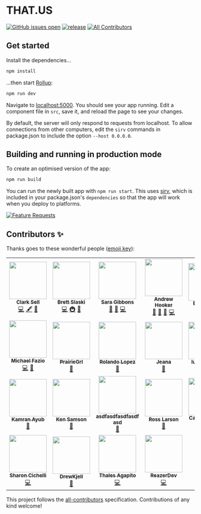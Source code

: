 # THAT.US

[![GitHub issues open](https://img.shields.io/github/issues/thatconference/that.us.svg)](https://github.com/thatconference/that.us/issues) [![release](https://img.shields.io/badge/PRs-welcome-brightgreen.svg)](https://github.com/thatconference/that.us/issues) <!-- ALL-CONTRIBUTORS-BADGE:START - Do not remove or modify this section -->
[![All Contributors](https://img.shields.io/badge/all_contributors-25-orange.svg?style=flat-square)](#contributors-)
<!-- ALL-CONTRIBUTORS-BADGE:END -->

## Get started

Install the dependencies...

```bash
npm install
```

...then start [Rollup](https://rollupjs.org):

```bash
npm run dev
```

Navigate to [localhost:5000](http://localhost:5000). You should see your app running. Edit a component file in `src`, save it, and reload the page to see your changes.

By default, the server will only respond to requests from localhost. To allow connections from other computers, edit the `sirv` commands in package.json to include the option `--host 0.0.0.0`.

## Building and running in production mode

To create an optimised version of the app:

```bash
npm run build
```

You can run the newly built app with `npm run start`. This uses [sirv](https://github.com/lukeed/sirv), which is included in your package.json's `dependencies` so that the app will work when you deploy to platforms.

[![Feature Requests](https://feathub.com/ThatConference/that.us?format=svg)](https://feathub.com/ThatConference/that.us)

## Contributors ✨

Thanks goes to these wonderful people ([emoji key](https://allcontributors.org/docs/en/emoji-key)):

<!-- ALL-CONTRIBUTORS-LIST:START - Do not remove or modify this section -->
<!-- prettier-ignore-start -->
<!-- markdownlint-disable -->
<table>
  <tr>
    <td align="center"><a href="http://unspecified.io"><img src="https://avatars1.githubusercontent.com/u/772569?v=4" width="100px;" alt=""/><br /><sub><b>Clark Sell</b></sub></a><br /><a href="https://github.com/ThatConference/that.us/commits?author=csell5" title="Code">💻</a> <a href="#content-csell5" title="Content">🖋</a> <a href="#design-csell5" title="Design">🎨</a></td>
    <td align="center"><a href="http://blog.brettski.com"><img src="https://avatars3.githubusercontent.com/u/473633?v=4" width="100px;" alt=""/><br /><sub><b>Brett Slaski</b></sub></a><br /><a href="https://github.com/ThatConference/that.us/commits?author=brettski" title="Code">💻</a> <a href="#infra-brettski" title="Infrastructure (Hosting, Build-Tools, etc)">🚇</a> <a href="#maintenance-brettski" title="Maintenance">🚧</a></td>
    <td align="center"><a href="http://saragibby.com"><img src="https://avatars1.githubusercontent.com/u/82035?v=4" width="100px;" alt=""/><br /><sub><b>Sara Gibbons</b></sub></a><br /><a href="https://github.com/ThatConference/that.us/pulls?q=is%3Apr+reviewed-by%3Asaragibby" title="Reviewed Pull Requests">👀</a> <a href="#userTesting-saragibby" title="User Testing">📓</a> <a href="https://github.com/ThatConference/that.us/commits?author=saragibby" title="Code">💻</a></td>
    <td align="center"><a href="https://leanpub.com/os-support"><img src="https://avatars3.githubusercontent.com/u/240650?v=4" width="100px;" alt=""/><br /><sub><b>Andrew Hooker</b></sub></a><br /><a href="https://github.com/ThatConference/that.us/issues?q=author%3AGeekOnCoffee" title="Bug reports">🐛</a> <a href="#userTesting-GeekOnCoffee" title="User Testing">📓</a> <a href="https://github.com/ThatConference/that.us/pulls?q=is%3Apr+reviewed-by%3AGeekOnCoffee" title="Reviewed Pull Requests">👀</a> <a href="https://github.com/ThatConference/that.us/commits?author=GeekOnCoffee" title="Code">💻</a></td>
    <td align="center"><a href="https://github.com/gemolle"><img src="https://avatars0.githubusercontent.com/u/60487024?v=4" width="100px;" alt=""/><br /><sub><b>Erin Gemoll</b></sub></a><br /><a href="https://github.com/ThatConference/that.us/issues?q=author%3Agemolle" title="Bug reports">🐛</a></td>
    <td align="center"><a href="https://github.com/TheTopher"><img src="https://avatars1.githubusercontent.com/u/6912293?v=4" width="100px;" alt=""/><br /><sub><b>TheTopher</b></sub></a><br /><a href="https://github.com/ThatConference/that.us/issues?q=author%3ATheTopher" title="Bug reports">🐛</a></td>
    <td align="center"><a href="https://github.com/mcookWI"><img src="https://avatars0.githubusercontent.com/u/5367626?v=4" width="100px;" alt=""/><br /><sub><b>Mike</b></sub></a><br /><a href="https://github.com/ThatConference/that.us/issues?q=author%3AmcookWI" title="Bug reports">🐛</a> <a href="#userTesting-mcookWI" title="User Testing">📓</a></td>
  </tr>
  <tr>
    <td align="center"><a href="https://github.com/MFazio23"><img src="https://avatars0.githubusercontent.com/u/782519?v=4" width="100px;" alt=""/><br /><sub><b>Michael Fazio</b></sub></a><br /><a href="https://github.com/ThatConference/that.us/commits?author=MFazio23" title="Code">💻</a> <a href="https://github.com/ThatConference/that.us/issues?q=author%3AMFazio23" title="Bug reports">🐛</a></td>
    <td align="center"><a href="https://github.com/PrairieGrl"><img src="https://avatars1.githubusercontent.com/u/66928505?v=4" width="100px;" alt=""/><br /><sub><b>PrairieGrl</b></sub></a><br /><a href="https://github.com/ThatConference/that.us/issues?q=author%3APrairieGrl" title="Bug reports">🐛</a></td>
    <td align="center"><a href="https://github.com/rolandolopez"><img src="https://avatars3.githubusercontent.com/u/1054389?v=4" width="100px;" alt=""/><br /><sub><b>Rolando Lopez</b></sub></a><br /><a href="https://github.com/ThatConference/that.us/issues?q=author%3Arolandolopez" title="Bug reports">🐛</a></td>
    <td align="center"><a href="https://www.jeana.dev"><img src="https://avatars2.githubusercontent.com/u/194128?v=4" width="100px;" alt=""/><br /><sub><b>Jeana</b></sub></a><br /><a href="https://github.com/ThatConference/that.us/issues?q=author%3Atsidel" title="Bug reports">🐛</a></td>
    <td align="center"><a href="https://github.com/lukeplamann"><img src="https://avatars3.githubusercontent.com/u/9270720?v=4" width="100px;" alt=""/><br /><sub><b>lukeplamann</b></sub></a><br /><a href="#ideas-lukeplamann" title="Ideas, Planning, & Feedback">🤔</a></td>
    <td align="center"><a href="http://youtube.com/eddiejaoude?sub_confirmation=1"><img src="https://avatars3.githubusercontent.com/u/624760?v=4" width="100px;" alt=""/><br /><sub><b>Eddie Jaoude</b></sub></a><br /><a href="https://github.com/ThatConference/that.us/commits?author=eddiejaoude" title="Code">💻</a> <a href="https://github.com/ThatConference/that.us/issues?q=author%3Aeddiejaoude" title="Bug reports">🐛</a></td>
    <td align="center"><a href="https://www.microsoft.com"><img src="https://avatars0.githubusercontent.com/u/7679720?v=4" width="100px;" alt=""/><br /><sub><b>David Pine</b></sub></a><br /><a href="https://github.com/ThatConference/that.us/commits?author=IEvangelist" title="Code">💻</a></td>
  </tr>
  <tr>
    <td align="center"><a href="http://kamranicus.com/"><img src="https://avatars1.githubusercontent.com/u/563819?v=4" width="100px;" alt=""/><br /><sub><b>Kamran Ayub</b></sub></a><br /><a href="https://github.com/ThatConference/that.us/issues?q=author%3Akamranayub" title="Bug reports">🐛</a></td>
    <td align="center"><a href="https://github.com/kenssamson"><img src="https://avatars3.githubusercontent.com/u/9221745?v=4" width="100px;" alt=""/><br /><sub><b>Ken Samson</b></sub></a><br /><a href="https://github.com/ThatConference/that.us/issues?q=author%3Akenssamson" title="Bug reports">🐛</a></td>
    <td align="center"><a href="https://github.com/ps2goat"><img src="https://avatars0.githubusercontent.com/u/5384732?v=4" width="100px;" alt=""/><br /><sub><b>asdfasdfasdfasdf asd</b></sub></a><br /><a href="#ideas-ps2goat" title="Ideas, Planning, & Feedback">🤔</a></td>
    <td align="center"><a href="https://github.com/zo0o0ot"><img src="https://avatars3.githubusercontent.com/u/876146?v=4" width="100px;" alt=""/><br /><sub><b>Ross Larson</b></sub></a><br /><a href="#ideas-zo0o0ot" title="Ideas, Planning, & Feedback">🤔</a></td>
    <td align="center"><a href="http://lgbtq.dev"><img src="https://avatars0.githubusercontent.com/u/2401816?v=4" width="100px;" alt=""/><br /><sub><b>Caden Sumner</b></sub></a><br /><a href="https://github.com/ThatConference/that.us/commits?author=Ghosts" title="Code">💻</a> <a href="https://github.com/ThatConference/that.us/issues?q=author%3AGhosts" title="Bug reports">🐛</a></td>
    <td align="center"><a href="https://github.com/asharonbaltazar"><img src="https://avatars3.githubusercontent.com/u/58940073?v=4" width="100px;" alt=""/><br /><sub><b>asharonbaltazar</b></sub></a><br /><a href="https://github.com/ThatConference/that.us/commits?author=asharonbaltazar" title="Code">💻</a></td>
    <td align="center"><a href="https://github.com/teyd"><img src="https://avatars2.githubusercontent.com/u/48223730?v=4" width="100px;" alt=""/><br /><sub><b>teyd</b></sub></a><br /><a href="https://github.com/ThatConference/that.us/issues?q=author%3Ateyd" title="Bug reports">🐛</a></td>
  </tr>
  <tr>
    <td align="center"><a href="http://www.girlwritescode.com/"><img src="https://avatars0.githubusercontent.com/u/514037?v=4" width="100px;" alt=""/><br /><sub><b>Sharon Cichelli</b></sub></a><br /><a href="https://github.com/ThatConference/that.us/commits?author=scichelli" title="Code">💻</a></td>
    <td align="center"><a href="https://github.com/DrewKjell"><img src="https://avatars0.githubusercontent.com/u/24257136?v=4" width="100px;" alt=""/><br /><sub><b>DrewKjell</b></sub></a><br /><a href="https://github.com/ThatConference/that.us/issues?q=author%3ADrewKjell" title="Bug reports">🐛</a></td>
    <td align="center"><a href="http://agapito.dev"><img src="https://avatars0.githubusercontent.com/u/51180770?v=4" width="100px;" alt=""/><br /><sub><b>Thales Agapito</b></sub></a><br /><a href="https://github.com/ThatConference/that.us/commits?author=thalesagapito" title="Code">💻</a></td>
    <td align="center"><a href="https://github.com/ReazerDev"><img src="https://avatars1.githubusercontent.com/u/36013882?v=4" width="100px;" alt=""/><br /><sub><b>ReazerDev</b></sub></a><br /><a href="https://github.com/ThatConference/that.us/commits?author=ReazerDev" title="Code">💻</a></td>
  </tr>
</table>

<!-- markdownlint-enable -->
<!-- prettier-ignore-end -->
<!-- ALL-CONTRIBUTORS-LIST:END -->

This project follows the [all-contributors](https://github.com/all-contributors/all-contributors) specification. Contributions of any kind welcome!
